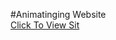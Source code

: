 #Animatinging Website 
<br>[Click To View Sit](https://66f90090aff8dae278245bcf--tranquil-begonia-07cd1a.netlify.app/)
